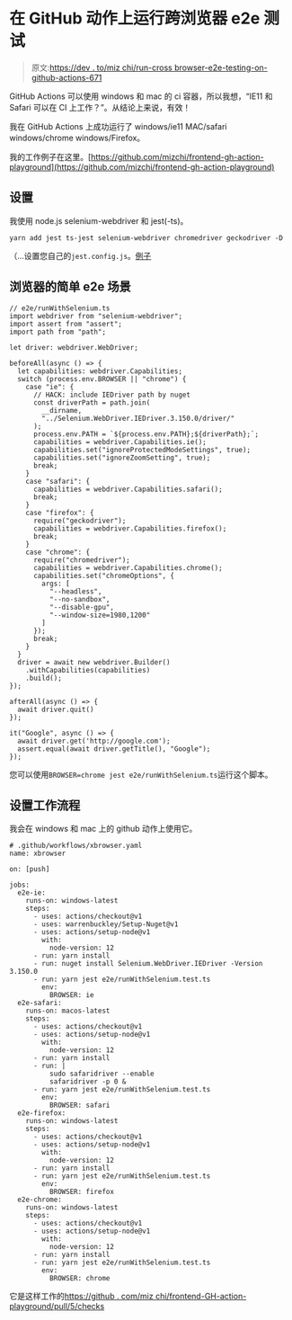 # 在 GitHub 动作上运行跨浏览器 e2e 测试

> 原文:[https://dev . to/miz chi/run-cross browser-e2e-testing-on-github-actions-671](https://dev.to/mizchi/run-crossbrowser-e2e-testing-on-github-actions-671)

GitHub Actions 可以使用 windows 和 mac 的 ci 容器，所以我想，“IE11
和 Safari 可以在 CI 上工作？”。从结论上来说，有效！

我在 GitHub Actions 上成功运行了 windows/ie11 MAC/safari windows/chrome windows/Firefox。

我的工作例子在这里。[https://github.com/mizchi/frontend-gh-action-playground](https://github.com/mizchi/frontend-gh-action-playground)

## [](#setup)设置

我使用 node.js selenium-webdriver 和 jest(-ts)。

```
yarn add jest ts-jest selenium-webdriver chromedriver geckodriver -D 
```

（...设置您自己的`jest.config.js`。[例子](https://github.com/mizchi/frontend-gh-action-playground/blob/master/jest.config.js)

## [](#simple-e2e-scenario-for-browsers)浏览器的简单 e2e 场景

```
// e2e/runWithSelenium.ts
import webdriver from "selenium-webdriver";
import assert from "assert";
import path from "path";

let driver: webdriver.WebDriver;

beforeAll(async () => {
  let capabilities: webdriver.Capabilities;
  switch (process.env.BROWSER || "chrome") {
    case "ie": {
      // HACK: include IEDriver path by nuget
      const driverPath = path.join(
        __dirname,
        "../Selenium.WebDriver.IEDriver.3.150.0/driver/"
      );
      process.env.PATH = `${process.env.PATH};${driverPath};`;
      capabilities = webdriver.Capabilities.ie();
      capabilities.set("ignoreProtectedModeSettings", true);
      capabilities.set("ignoreZoomSetting", true);
      break;
    }
    case "safari": {
      capabilities = webdriver.Capabilities.safari();
      break;
    }
    case "firefox": {
      require("geckodriver");
      capabilities = webdriver.Capabilities.firefox();
      break;
    }
    case "chrome": {
      require("chromedriver");
      capabilities = webdriver.Capabilities.chrome();
      capabilities.set("chromeOptions", {
        args: [
          "--headless",
          "--no-sandbox",
          "--disable-gpu",
          "--window-size=1980,1200"
        ]
      });
      break;
    }
  }
  driver = await new webdriver.Builder()
    .withCapabilities(capabilities)
    .build();
});

afterAll(async () => {
  await driver.quit()
});

it("Google", async () => {
  await driver.get('http://google.com');
  assert.equal(await driver.getTitle(), "Google");
}); 
```

您可以使用`BROWSER=chrome jest e2e/runWithSelenium.ts`运行这个脚本。

## [](#setup-workflows)设置工作流程

我会在 windows 和 mac 上的 github 动作上使用它。

```
# .github/workflows/xbrowser.yaml
name: xbrowser

on: [push]

jobs:
  e2e-ie:
    runs-on: windows-latest
    steps:
      - uses: actions/checkout@v1
      - uses: warrenbuckley/Setup-Nuget@v1
      - uses: actions/setup-node@v1
        with:
          node-version: 12
      - run: yarn install
      - run: nuget install Selenium.WebDriver.IEDriver -Version 3.150.0
      - run: yarn jest e2e/runWithSelenium.test.ts
        env:
          BROWSER: ie
  e2e-safari:
    runs-on: macos-latest
    steps:
      - uses: actions/checkout@v1
      - uses: actions/setup-node@v1
        with:
          node-version: 12
      - run: yarn install
      - run: |
          sudo safaridriver --enable
          safaridriver -p 0 &
      - run: yarn jest e2e/runWithSelenium.test.ts
        env:
          BROWSER: safari
  e2e-firefox:
    runs-on: windows-latest
    steps:
      - uses: actions/checkout@v1
      - uses: actions/setup-node@v1
        with:
          node-version: 12
      - run: yarn install
      - run: yarn jest e2e/runWithSelenium.test.ts
        env:
          BROWSER: firefox
  e2e-chrome:
    runs-on: windows-latest
    steps:
      - uses: actions/checkout@v1
      - uses: actions/setup-node@v1
        with:
          node-version: 12
      - run: yarn install
      - run: yarn jest e2e/runWithSelenium.test.ts
        env:
          BROWSER: chrome 
```

它是这样工作的[https://github . com/miz chi/frontend-GH-action-playground/pull/5/checks](https://github.com/mizchi/frontend-gh-action-playground/pull/5/checks)